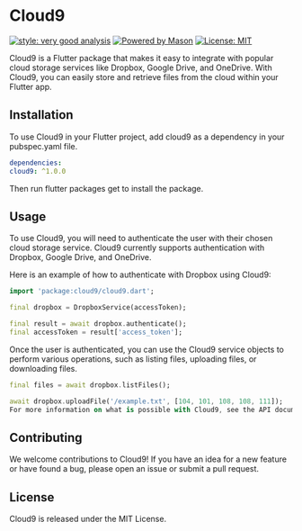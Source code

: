 # Cloud9

[![style: very good analysis][very_good_analysis_badge]][very_good_analysis_link]
[![Powered by Mason](https://img.shields.io/endpoint?url=https%3A%2F%2Ftinyurl.com%2Fmason-badge)](https://github.com/felangel/mason)
[![License: MIT][license_badge]][license_link]

Cloud9 is a Flutter package that makes it easy to integrate with popular cloud storage services like Dropbox, Google Drive, and OneDrive. With Cloud9, you can easily store and retrieve files from the cloud within your Flutter app.

## Installation

To use Cloud9 in your Flutter project, add cloud9 as a dependency in your pubspec.yaml file.

```yaml
dependencies:
cloud9: ^1.0.0
```

Then run flutter packages get to install the package.

## Usage

To use Cloud9, you will need to authenticate the user with their chosen cloud storage service. Cloud9 currently supports authentication with Dropbox, Google Drive, and OneDrive.

Here is an example of how to authenticate with Dropbox using Cloud9:

```dart
import 'package:cloud9/cloud9.dart';

final dropbox = DropboxService(accessToken);

final result = await dropbox.authenticate();
final accessToken = result['access_token'];
```

Once the user is authenticated, you can use the Cloud9 service objects to perform various operations, such as listing files, uploading files, or downloading files.

```dart
final files = await dropbox.listFiles();

await dropbox.uploadFile('/example.txt', [104, 101, 108, 108, 111]);
For more information on what is possible with Cloud9, see the API documentation.
```

## Contributing

We welcome contributions to Cloud9! If you have an idea for a new feature or have found a bug, please open an issue or submit a pull request.

## License

Cloud9 is released under the MIT License.

[flutter_install_link]: https://docs.flutter.dev/get-started/install
[github_actions_link]: https://docs.github.com/en/actions/learn-github-actions
[license_badge]: https://img.shields.io/badge/license-MIT-blue.svg
[license_link]: https://opensource.org/licenses/MIT
[logo_black]: https://raw.githubusercontent.com/VGVentures/very_good_brand/main/styles/README/vgv_logo_black.png#gh-light-mode-only
[logo_white]: https://raw.githubusercontent.com/VGVentures/very_good_brand/main/styles/README/vgv_logo_white.png#gh-dark-mode-only
[mason_link]: https://github.com/felangel/mason
[very_good_analysis_badge]: https://img.shields.io/badge/style-very_good_analysis-B22C89.svg
[very_good_analysis_link]: https://pub.dev/packages/very_good_analysis
[very_good_cli_link]: https://pub.dev/packages/very_good_cli
[very_good_coverage_link]: https://github.com/marketplace/actions/very-good-coverage
[very_good_ventures_link]: https://verygood.ventures
[very_good_ventures_link_light]: https://verygood.ventures#gh-light-mode-only
[very_good_ventures_link_dark]: https://verygood.ventures#gh-dark-mode-only
[very_good_workflows_link]: https://github.com/VeryGoodOpenSource/very_good_workflows

